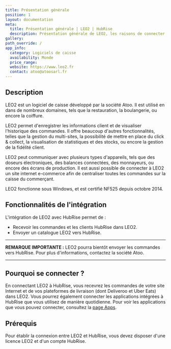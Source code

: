 ```yaml
---
title: Présentation générale
position: 1
layout: documentation
meta:
  title: Présentation générale | LEO2 | HubRise
  description: Présentation générale de LEO2, les raisons de connecter votre caisse à HubRise et liste des fonctionnalités de l'intégration avec HubRise.
gallery:
path_override: /
app_info:
  category: Logiciels de caisse
  availability: Monde
  price_range:
  website: https://www.leo2.fr
  contact: atoo@atoosarl.fr
---
```


## Description

LEO2 est un logiciel de caisse développé par la société Atoo. Il est utilisé en dans de nombreux domaines, tels que la restauration, la boulangerie, ou encore la coiffure.

LEO2 permet d'enregistrer les informations client et de visualiser l'historique des commandes. Il offre beaucoup d'autres fonctionnalités, telles que la gestion du multi-sites, la possibilité de mettre en place du click & collect, la visualisation de statistiques et des stocks, ou encore la gestion de la fidélité client.

LEO2 peut communiquer avec plusieurs types d'appareils, tels que des doseurs électroniques, des balances connectées, des
monnayeurs, ou encore des écrans de production. Il est aussi possible de connecter à LEO2 un site internet e-commerce afin de centraliser toutes les commandes sur la caisse du commerçant.

LEO2 fonctionne sous Windows, et est certifié NF525 depuis octobre 2014.

## Fonctionnalités de l'intégration

L'intégration de LEO2 avec HubRise permet de :

- Recevoir les commandes et les clients HubRise dans LEO2.
- Envoyer un catalogue LEO2 vers HubRise.

---

**REMARQUE IMPORTANTE :** LEO2 pourra bientôt envoyer les commandes vers HubRise. Pour plus d'informations, contactez la société Atoo.

---

## Pourquoi se connecter ?

En connectant LEO2 à HubRise, vous recevrez les commandes de votre site Internet et de vos plateformes de livraison (dont Deliveroo et Uber Eats) dans LEO2. Vous pourrez également connecter les applications intégrées à HubRise que vous utilisez de manière quotidienne. Pour voir les applications que vous pouvez connecter, consultez la [page Apps](/apps).

## Prérequis

Pour établir la connexion entre LEO2 et HubRise, vous devez disposer d'une licence LEO2 et d'un compte HubRise.